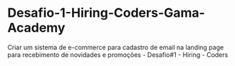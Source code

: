 # Desafio-1-Hiring-Coders-Gama-Academy
Criar um sistema de e-commerce para cadastro de email na landing page para recebimento de novidades e promoções - Desafio#1 - Hiring - Coders 
